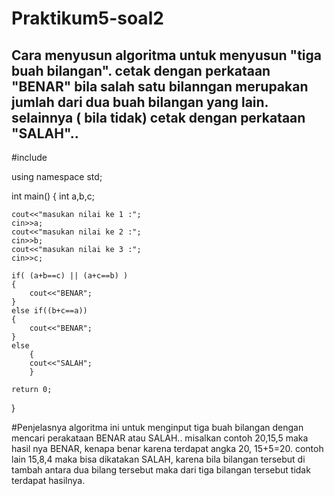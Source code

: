  # Praktikum5-soal2
## Cara menyusun  algoritma untuk menyusun "tiga buah bilangan". cetak dengan perkataan "BENAR" bila salah satu bilanngan merupakan jumlah dari dua buah bilangan yang lain. selainnya ( bila tidak) cetak dengan perkataan "SALAH"..

#include <iostream>

using namespace std;


int main()
{
	int a,b,c;

	cout<<"masukan nilai ke 1 :";
	cin>>a;
	cout<<"masukan nilai ke 2 :";
	cin>>b;
	cout<<"masukan nilai ke 3 :";
	cin>>c;

	if( (a+b==c) || (a+c==b) )
	{
		cout<<"BENAR";
	}
	else if((b+c==a))
	{
		cout<<"BENAR";
	}
	else
	    {
	    cout<<"SALAH";
	    }

	return 0;
}

#Penjelasnya
  algoritma ini untuk menginput tiga buah bilangan dengan mencari perakataan BENAR atau SALAH..
  misalkan contoh 20,15,5 maka hasil nya BENAR, kenapa benar karena terdapat angka 20, 15+5=20.
  contoh lain 15,8,4 maka bisa dikatakan SALAH, karena bila bilangan tersebut di tambah antara dua bilang tersebut maka dari tiga bilangan tersebut tidak terdapat hasilnya.
